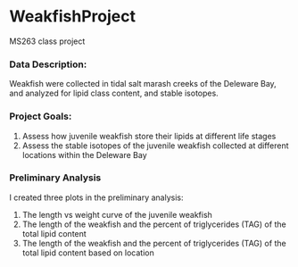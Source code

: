 # WeakfishProject
MS263 class project

### Data Description:
Weakfish were collected in tidal salt marash creeks of the Deleware Bay, and analyzed for lipid class content, and stable isotopes.

### Project Goals:
1. Assess how juvenile weakfish store their lipids at different life stages
2. Assess the stable isotopes of the juvenile weakfish collected at different locations within the Deleware Bay

### Preliminary Analysis
I created three plots in the preliminary analysis:
1. The length vs weight curve of the juvenile weakfish
2. The length of the weakfish and the percent of triglycerides (TAG) of the total lipid content
3. The length of the weakfish and the percent of triglycerides (TAG) of the total lipid content based on location
